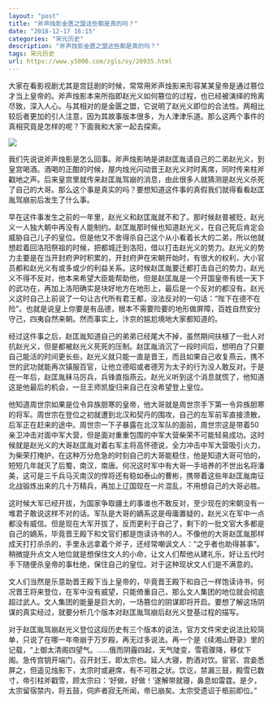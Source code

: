 ```yaml
---
layout: "post"
title: "斧声烛影金匮之盟这些都是真的吗？"
date: "2018-12-17 16:15"
categories: "宋元历史"
description: "斧声烛影金匮之盟这些都是真的吗？"
tags: 宋元历史
url: https://www.y5000.com/zgls/sy/20935.html
---
```






大家在看影视剧尤其是宫廷剧的时候，常常用斧声烛影来形容某某皇帝是通过篡位才当上皇帝的。斧声烛影本来所指即赵光义如何篡位的过程，也已经被演绎的玲离尽致，深入人心。与其相对的是金匮之盟，它说明了赵光义即位的合法性。两相比较后者更加的引人注意，因为其故事版本很多，为人津津乐道。那么这两个事件的真相究竟是怎样的呢？下面我和大家一起去探索。

![](https://img.y5000.com/uploads/allimg/170504/133S442T-0.jpg)

我们先说说斧声烛影是怎么回事。斧声烛影呐是讲赵匡胤请自己的二弟赵光义，到皇宫喝酒。酒喝的正酣的时候，屋内烛光闪动晋王赵光义时时离席，同时传来柱斧戳地之声。后来皇宫里就传来赵匡胤驾崩的消息，由此很多人就猜测是赵光义杀死了自己的大哥。那么这个事是真实的吗？要想知道这件事的真假我们就得看看赵匡胤驾崩前后发生了什么事。

早在这件事发生之前的一年里，赵光义和赵匡胤就不和了。那时候赵普被贬，赵光义一人独大朝中再没有人能制约。赵匡胤那时候也知道赵光义，在自己死后肯定会威胁自己儿子的皇位。但是他又不舍得杀自己这个从小看着长大的二弟，所以他就想趁着回洛阳祭祖的时候，把都城迁到洛阳，借以打击赵光义的势力。赵光义的势力主要是在当开封府尹时积累的，开封府尹在宋朝开始时，有很大的权利，大小官员都和赵光义有或多或少的利益关系。这时候赵匡胤要迁都打击自己的势力，赵光义不得不反对，他本来希望大臣能帮助他，但是赵匡胤是一个开国皇帝有统一天下的武功在，再加上洛阳确实是块好地方在地形上，最后是一个反对的都没有。赵光义这时自己上前说了一句让古代所有君王都，没法反对的一句话：“陛下在德不在险”。也就是说皇上你要是有品德，根本不需要险要的地形做屏障，百姓自然安分守己，四夷自然来朝。然而事实上，汴京的尴尬境地大家都知道的。

经过这件事之后，赵匡胤知道自己的弟弟已经尾大不掉，虽然期间扶植了一批人对抗赵光义，但是都被赵光义死死的压制。赵匡胤消沉了一段时间后，想明白了只要自己能活的时间更长些，赵光义就只能一直是晋王，而且如果自己收复燕云，携不世的武功就能再次镇服百官，让他立德昭或者德芳为太子的行为没人敢反对。于是在一年后，赵匡胤秣马厉兵，兵锋直指燕云。赵光义听到这个消息就慌了，他知道这是他最后的机会，一旦王师凯旋归来自己在没希望登上皇位。

他知道周世宗如果是位令异族胆寒的皇帝，他大哥就是周世宗手下第一令异族胆寒的将军。周世宗在登位之初就遭到北汉和契丹的围攻，自己的左军前军直接溃散，后军正在赶来的途中。周世宗一下子暴露在北汉军队的面前，周世宗这是带着50亲卫冲击对面中军大营，但是面对重重包围的中军大营柴荣不可能轻易成功。这时候就是赵光义的大哥赵匡胤对着右军主将高怀德说，全力冲击中军大营吸引火力，为柴荣打掩护，在这种万分危急的时刻自己的大哥能稳住，他是知道大哥可怕的，短短几年就灭了后蜀，南汉，南唐。何况这时军中有大哥一手培养的不世出名将潘美，这可是三千兵马灭南汉的悍将还有稳如泰山的曹彬，携带着这些年赵匡胤南征北战锻炼出来的几十万精兵，再加上辽国现在一片混乱，不用想自己的大哥必胜。

这时候大军已经开拔，为国家争取疆土的事谁也不敢反对，至少现在的宋朝没有一堆君子敢说这样不对的话。军队是大哥的嫡系这是毋庸置疑的，赵光义在军中一点都没有威信。但是现在大军开拔了，反而更利于自己了，剩下的一批文官大多都是自己的嫡系，毕竟晋王殿下和文官们都是饱读诗书的人。不像他的大哥赵匡胤那样成天打打杀杀的，手里永远拿着个斧子，还经常嘲讽文人：“之乎者也助得甚事”。稍微提升点文人地位就是想保住文人的小命，让文人们帮他从建礼乐，好让五代时手下随便杀皇帝的事杜绝，保住自己的皇位。对于这种现状文人们是不满意的。

文人们当然是乐意助晋王殿下当上皇帝的，毕竟晋王殿下和自己一样饱读诗书，何况晋王将来登位，在军中没有威望，只能倚重自己，那么文人集团的地位就会彻底超过武人。文人集团的能量是巨大的，一场篡位的阴谋即将开启。要想了解这场阴谋的真实经过，就要分析几个版本对赵匡胤驾崩后赵光义登基过程的描写。

对于赵匡胤驾崩赵光义登位这段历史有三个版本的说法，官方文件宋史说法比较简单，只说了在哪一年帝崩于万岁殿，再无过多说法。再一个是《续湘山野录》里的记载，“上御太清阁四望气。……俄而阴霾四起，天气陡变，雪雹骤降，移仗下阁。急传宫钥开端门，召开封王，即太宗也。延人大寝，酌酒对饮。宦官、宫妾悉屏之，但遥见烛影下，太宗时或避席，有不可胜之状。饮讫，禁漏三鼓，殿雪已数寸，帝引柱斧戳雪，顾太宗曰：‘好做，好做！’遂解带就寝，鼻息如雷霆。是夕，太宗留宿禁内，将五鼓，伺庐者寂无所闻，帝已崩矣。太宗受遗诏于柩前即位。”
